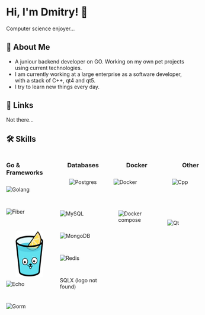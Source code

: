 <h1 id="hi-i-m-dmitry-">Hi, I&#39;m Dmitry! 👋</h1>
<p>Computer science enjoyer...</p>
<h2 id="-about-me">🚀 About Me</h2>
<ul>
<li>A juniour backend developer on GO. Working on my own pet projects using current technologies.</li>
<li>I am currently working at a large enterprise as a software developer, with a stack of C++, qt4 and qt5.</li>
<li>I try to learn new things every day.</li>
</ul>
<h2 id="-links">🔗 Links</h2>
<p>Not there...</p>
<h2 id="-skills">🛠 Skills</h2>
<div style="display: flex; gap: 20px;">
  <!-- Column for Go and related technologies -->
  <div style="display: flex; flex-direction: column; gap: 10px; align-items: center;">
    <h3>Go & Frameworks</h3>
    <img src="https://upload.wikimedia.org/wikipedia/commons/thumb/0/05/Go_Logo_Blue.svg/215px-Go_Logo_Blue.svg.png" alt="Golang" width="125" height="50">
    <img src="https://gofiber.io/assets/images/logo.svg" alt="Fiber" width="125" height="50">
    <img src="https://raw.githubusercontent.com/gin-gonic/logo/master/color.png" alt="Gin" width="75" height="125">
    <img src="https://echo.labstack.com/img/logo-light.svg" alt="Echo" width="125" height="50"> 
    <img src="https://gorm.io/gorm.svg" alt="Gorm" width="125" height="50">
  </div>

  <!-- Column for Databases -->
  <div style="display: flex; flex-direction: column; gap: 10px; align-items: center;">
    <h3>Databases</h3>
    <img src="https://www.postgresql.org/media/img/about/press/elephant.png" alt="Postgres" width="75" height="75">
    <img src="https://www.mysql.com/common/logos/logo-mysql-170x115.png" alt="MySQL" width="125" height="50">
    <img src="https://upload.wikimedia.org/wikipedia/commons/thumb/9/93/MongoDB_Logo.svg/512px-MongoDB_Logo.svg.png" alt="MongoDB" width="125" height="50">
    <img src="https://redis.io/wp-content/uploads/2024/04/Logotype.svg?auto=webp&quality=85,75&width=120" alt="Redis" width="125" height="50">
    <span>SQLX (logo not found)</span>
  </div>

  <!-- Column for Docker -->
  <div style="display: flex; flex-direction: column; gap: 10px; align-items: center;">
    <h3>Docker</h3>
    <img src="https://i.pinimg.com/736x/4a/2c/6d/4a2c6dd51f7803a14c5484e79fca5720.jpg" alt="Docker" width="125" height="75">
    <img src="https://github.com/docker/compose/blob/main/logo.png?raw=true" alt="Docker compose" width="100" height="100">
  </div>
  <!-- Cpp and QT -->
  <div style="display: flex; flex-direction: column; gap: 10px; align-items: center;">
    <h3>Other</h3>
    <img src="https://upload.wikimedia.org/wikipedia/commons/thumb/1/18/ISO_C%2B%2B_Logo.svg/71px-ISO_C%2B%2B_Logo.svg.png" alt="Cpp" width="100" height="100">
    <img src="https://www.qt.io/hs-fs/hubfs/Qt-logo-neon_900px.png?width=300&height=214&name=Qt-logo-neon_900px.png" alt="Qt" width="125" height="75">
  </div>
</div>
